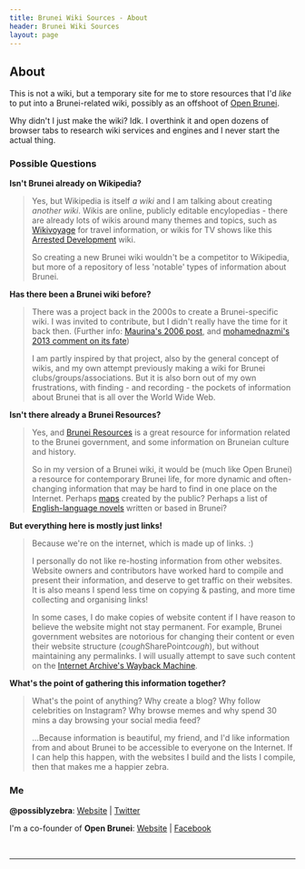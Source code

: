 ```yaml
---
title: Brunei Wiki Sources - About
header: Brunei Wiki Sources
layout: page
---
```


## About

This is not a wiki, but a temporary site for me to store resources that I'd *like* to put into a Brunei-related wiki, possibly as an offshoot of [Open Brunei](http://openbrunei.org/).

Why didn't I just make the wiki? Idk. I overthink it and open dozens of browser tabs to research wiki services and engines and I never start the actual thing.

### Possible Questions

**Isn't Brunei already on Wikipedia?**

>Yes, but Wikipedia is itself *a wiki* and I am talking about creating *another wiki*. Wikis are online, publicly editable encylopedias - there are already lots of wikis around many themes and topics, such as [Wikivoyage](https://en.wikivoyage.org/wiki/Phuket_Town) for travel information, or wikis for TV shows like this [Arrested Development](http://arresteddevelopment.wikia.com/wiki/Bluth's_Original_Frozen_Banana_Stand) wiki.
>
>So creating a new Brunei wiki wouldn't be a competitor to Wikipedia, but more of a repository of less 'notable' types of information about Brunei.

**Has there been a Brunei wiki before?**

>There was a project back in the 2000s to create a Brunei-specific wiki. I was invited to contribute, but I didn't really have the time for it back then. (Further info: [Maurina's 2006 post](https://iammaurina.com/2006/12/31/blogspeak-anyone-out-there-interested-on-doing-a-bruneian-wiki/), and [mohamednazmi's 2013 comment on its fate](http://openbrunei.org/2013/11/brunei-online-platform-websites/#comment-696))
>
>I am partly inspired by that project, also by the general concept of wikis, and my own attempt previously making a wiki for Brunei clubs/groups/associations. But it is also born out of my own frustrations, with finding - and recording - the pockets of information about Brunei that is all over the World Wide Web.

**Isn't there already a Brunei Resources?**

>Yes, and [Brunei Resources](http://bruneiresources.com/) is a great resource for information related to the Brunei government, and some information on Bruneian culture and history.
>
>So in my version of a Brunei wiki, it would be (much like Open Brunei) a resource for contemporary Brunei life, for more dynamic and often-changing information that may be hard to find in one place on the Internet. Perhaps [maps](/maps) created by the public? Perhaps a list of [English-language novels](/fiction_anglophone) written or based in Brunei?

**But everything here is mostly just links!** 

>Because we're on the internet, which is made up of links. :)
>
>I personally do not like re-hosting information from other websites. Website owners and contributors have worked hard to compile and present their information, and deserve to get traffic on their websites. It is also means I spend less time on copying & pasting, and more time collecting and organising links!
>
>In some cases, I do make copies of website content if I have reason to believe the website might not stay permanent. For example, Brunei government websites are notorious for changing their content or even their website structure (*cough*SharePoint*cough*), but without maintaining any permalinks. I will usually attempt to save such content on the [Internet Archive's Wayback Machine](http://web.archive.org/).

**What's the point of gathering this information together?**

>What's the point of anything? Why create a blog? Why follow celebrities on Instagram? Why browse memes and why spend 30 mins a day browsing your social media feed?
>
>...Because information is beautiful, my friend, and I'd like information from and about Brunei to be accessible to everyone on the Internet. If I can help this happen, with the websites I build and the lists I compile, then that makes me a happier zebra.

### Me

**@possiblyzebra**: [Website](http://possiblyzebra.net/) | [Twitter](https://twitter.com/possiblyzebra)

I'm a co-founder of **Open Brunei**: [Website](http://openbrunei.org/) | [Facebook](https://facebook.com/openbrunei)


 

---

  

